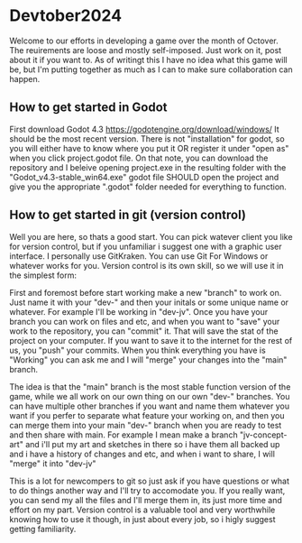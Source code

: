 # Devtober2024
Welcome to our efforts in developing a game over the month of Octover. The reuirements are loose and mostly self-imposed. Just work on it, post about it if you want to. As of writingt this I have no idea what this game will be, but I'm putting together as much as I can to make sure collaboration can happen.

## How to get started in Godot
First download Godot 4.3 https://godotengine.org/download/windows/
It should be the most recent version. There is not "installation" for godot, so you will either have to know where you put it OR register it under "open as" when you click project.godot file.
On that note, you can download the repository and I beleive opening project.exe in the resulting folder with the "Godot_v4.3-stable_win64.exe" godot file SHOULD open the project and give you the appropriate ".godot" folder needed for everything to function.

## How to get started in git (version control)
Well you are here, so thats a good start. You can pick watever client you like for version control, but if you unfamiliar i suggest one with a graphic user interface. I personally use GitKraken. You can use Git For Windows or whatever works for you. Version control is its own skill, so we will use it in the simplest form:

First and foremost before start working make a new "branch" to work on. Just name it with your "dev-" and then your initals or some unique name or whatever. For example I'll be working in "dev-jv". Once you have your branch you can work on files and etc, and when you want to "save" your work to the repository, you can "commit" it. That will save the stat of the project on your computer. If you want to save it to the internet for the rest of us, you "push" your commits. When you think everything you have is "Working" you can ask me and I will "merge" your changes into the "main" branch.

The idea is that the "main" branch is the most stable function version of the game, while we all work on our own thing on our own "dev-" branches. You can have multiple other branches if you want and name them whatever you want if you perfer to separate what feature your working on, and then you can merge them into your main "dev-" branch when you are ready to test and then share with main. For example I mean make a branch "jv-concept-art" and i'll put my art and sketches in there so i have them all backed up and i have a history of changes and etc, and when i want to share, I will "merge" it into "dev-jv"

This is a lot for newcompers to git so just ask if you have questions or what to do things another way and I'll try to accomodate you. If you really want, you can send my all the files and I'll merge them in, its just more time and effort on my part. Version control is a valuable tool and very worthwhile knowing how to use it though, in just about every job, so i higly suggest getting familiarity.
